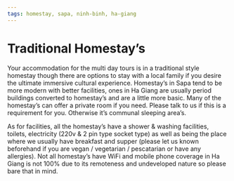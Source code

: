 ```yaml
---
tags: homestay, sapa, ninh-binh, ha-giang
---
```


# Traditional Homestay’s

Your accommodation for the multi day tours is in a traditional style homestay though there are options to stay with a local family if you desire the ultimate immersive cultural experience. Homestay’s in Sapa tend to be more modern with better facilities, ones in Ha Giang are usually period buildings converted to homestay’s and are a little more basic. Many of the homestay’s can offer a private room if you need. Please talk to us if this is a requirement for you. Otherwise it’s communal sleeping area’s.

As for facilities, all the homestay’s have a shower & washing facilities, toilets, electricity (220v & 2 pin type socket type) as well as being the place where we usually have breakfast and supper (please let us known beforehand if you are vegan / vegetarian / pescatarian or have any allergies). Not all homestay’s have WiFi and mobile phone coverage in Ha Giang is not 100% due to its remoteness and undeveloped nature so please bare that in mind.